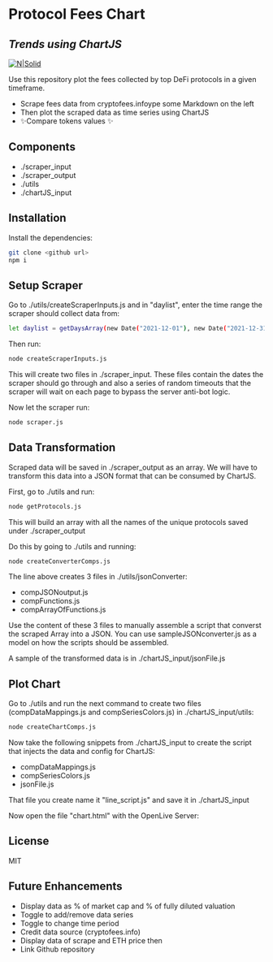 # Protocol Fees Chart
## _Trends using ChartJS_

[![N|Solid](https://www.chartjs.org/img/chartjs-logo.svg)](https://www.chartjs.org/)

Use this repository plot the fees collected by top DeFi protocols in a given timeframe.

- Scrape fees data from cryptofees.infoype some Markdown on the left
- Then plot the scraped data as time series using ChartJS
- ✨Compare tokens  values ✨

## Components

- ./scraper_input
- ./scraper_output
- ./utils
- ./chartJS_input

## Installation

Install the dependencies:

```sh
git clone <github url>
npm i
```
## Setup Scraper

Go to ./utils/createScraperInputs.js and in "daylist", enter the time range the scraper should collect data from:
```sh
let daylist = getDaysArray(new Date("2021-12-01"), new Date("2021-12-31") );
```
Then run:
```sh
node createScraperInputs.js
```
This will create two files in ./scraper_input. These files contain the dates the scraper should go through and also a series of random timeouts that the scraper will wait on each page to bypass the server anti-bot logic.

Now let the scraper run:
```sh
node scraper.js
```

## Data Transformation
Scraped data will be saved in ./scraper_output as an array. We will have to transform this data into a JSON format that can be consumed by ChartJS. 

First, go to ./utils and run:
```sh
node getProtocols.js
```
This will build an array with all the names of the unique protocols saved under ./scraper_output

Do this by going to ./utils and running:
```sh
node createConverterComps.js
```
The line above creates 3 files in ./utils/jsonConverter:
- compJSONoutput.js
- compFunctions.js
- compArrayOfFunctions.js

Use the content of these 3 files to manually assemble a script that converst the scraped Array into a JSON.
You can use sampleJSONconverter.js as a model on how the scripts should be assembled.

A sample of the transformed data is in ./chartJS_input/jsonFile.js

## Plot Chart
Go to ./utils and run the next command to create two files (compDataMappings.js and compSeriesColors.js) in ./chartJS_input/utils:
```sh
node createChartComps.js
```
Now take the following snippets from ./chartJS_input to create the script that injects the data and config for ChartJS:
- compDataMappings.js
- compSeriesColors.js
- jsonFile.js

That file you create name it "line_script.js" and save it in ./chartJS_input

Now open the file "chart.html" with the OpenLive Server:

## License

MIT

## Future Enhancements
- Display data as % of market cap and % of fully diluted valuation
- Toggle to add/remove data series
- Toggle to change time period
- Credit data source (cryptofees.info)
- Display data of scrape and ETH price then
- Link Github repository


[//]: # (These are reference links used in the body of this note and get stripped out when the markdown processor does its job. There is no need to format nicely because it shouldn't be seen. Thanks SO - http://stackoverflow.com/questions/4823468/store-comments-in-markdown-syntax)

   [dill]: <https://github.com/joemccann/dillinger>
   [git-repo-url]: <https://github.com/joemccann/dillinger.git>
   [john gruber]: <http://daringfireball.net>
   [df1]: <http://daringfireball.net/projects/markdown/>
   [markdown-it]: <https://github.com/markdown-it/markdown-it>
   [Ace Editor]: <http://ace.ajax.org>
   [node.js]: <http://nodejs.org>
   [Twitter Bootstrap]: <http://twitter.github.com/bootstrap/>
   [jQuery]: <http://jquery.com>
   [@tjholowaychuk]: <http://twitter.com/tjholowaychuk>
   [express]: <http://expressjs.com>
   [AngularJS]: <http://angularjs.org>
   [Gulp]: <http://gulpjs.com>

   [PlDb]: <https://github.com/joemccann/dillinger/tree/master/plugins/dropbox/README.md>
   [PlGh]: <https://github.com/joemccann/dillinger/tree/master/plugins/github/README.md>
   [PlGd]: <https://github.com/joemccann/dillinger/tree/master/plugins/googledrive/README.md>
   [PlOd]: <https://github.com/joemccann/dillinger/tree/master/plugins/onedrive/README.md>
   [PlMe]: <https://github.com/joemccann/dillinger/tree/master/plugins/medium/README.md>
   [PlGa]: <https://github.com/RahulHP/dillinger/blob/master/plugins/googleanalytics/README.md>
